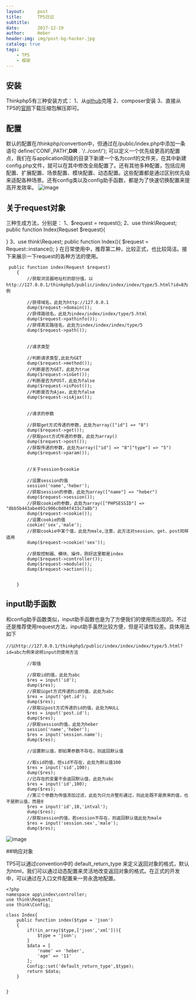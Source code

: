 ```yaml
---
layout:     post
title:      TP5日记
subtitle:   
date:       2017-12-19
author:     Heber
header-img: img/post-bg-hacker.jpg
catalog: true
tags:
    - TP5
    - 框架
---
```



## 安装
Thinkphp5有三种安装方式：
1、从[github](https://github.com/top-think/framework)克隆
2、composer安装
3、直接从TP5的[官网](http://www.thinkphp.cn)下载压缩包解压即可。

## 配置
默认的配置在/thinkphp/convertion中，但通过在/public/index.php中添加一条语句
define('CONF_PATH',__DIR__ . '/../conf/');
可以定义一个优先级更高的配置点，我们在与application同级的目录下新建一个名为conf的文件夹，在其中新建config.php文件，就可以在其中修改全局配置了。还有其他多种配置，包括应用配置、扩展配置、场景配置、模块配置、动态配置。这些配置都是通过区别优先级来适配各种场景。还有config类以及config助手函数，都是为了快速切换配置来提高开发效率。
![image](http://i1.bvimg.com/624164/727e2d43c8552969.png)

## 关于request对象
三种生成方法，分别是：
1、$request = request();
2、use think\Request;
   public function Index(Requset $request){

}
3、use think\Request;
   public function Index(){
   		$request = Request::instance();
}
在日常使用中，推荐第二种，比较正式，也比较简洁。接下来展示一下request的各种方法的使用。
```objc
 public function index(Request $request)
    {
    	//获取浏览器地址栏的部分值，以http://127.0.0.1/thinkphp5/public/index/index/index/type/5.html?id=8为例

    	//获得域名，此处为http://127.0.0.1
    	dump($request->domain());
    	//获得路径名，此处为index/index/index/type/5.html
    	dump($request->pathinfo());
    	//获得真实路径名，此处为index/index/index/type/5
    	dump($request->path());


    	//请求类型

    	//判断请求类型,此处为GET
    	dump($request->method());
    	//判断是否为GET，此处为true
    	dump($request->isGet());
    	//判断是否为POST，此处为false
    	dump($request->isPost());
    	//判断是否为Ajax，此处为false
    	dump($request->isAjax());


    	//请求的参数

    	//获取get方式传递的参数，此处为array(["id"] => "8")
    	dump($request->get());
    	//获取post方式传递的参数，此处为array()
    	dump($request->post());
    	//获取传递的参数，此处为array(["id"] => "8"["type"] => "5")
    	dump($request->param());


    	//关于session与cookie

    	//设置session的值
    	session('name','heber');
    	//获取session的参数，此处为array(["name"] => "heber")
    	dump($request->session());
    	//获取cookie的参数，此处为array(["PHPSESSID"] => "8bb5b443abe491c906c0d04f433c7a8b")
    	dump($request->cookie());
    	//设置cookie的值
    	cookie('sex','male');
    	//获取cookie中某个值，此处为male,注意，此方法对session、get、post同样适用
    	dump($request->cookie('sex'));

    	//获取控制器、模块、操作，刚好这里都是index
    	dump($request->controller());
    	dump($request->module());
    	dump($request->action());


    }
```

## input助手函数

和config助手函数类似，input助手函数也是为了方便我们的使用而出现的。不过还是推荐使用request方法，input助手虽然比较方便，但是可读性较差。具体用法如下
```objc
//以http://127.0.0.1/thinkphp5/public/index/index/index/type/5.html?id=abc为例来说明input的使用方法

    	//取值

    	//获取id的值，此处为abc
    	$res = input('id');
    	dump($res);
    	//获取以get方式传递的id的值，此处为abc
    	$res = input('get.id');
    	dump($res);
    	//获取以post方式传递的id的值，此处为NULL
    	$res = input('post.id');
    	dump($res);
    	//获取session的值，此处为heber
    	session('name','heber');
    	$res = input('session.name');
    	dump($res);

    	//设置默认值，即如果参数不存在，则返回默认值

    	//取sid的值，但sid不存在，此处为默认值100
    	$res = input('sid',100);
    	dump($res);
    	//已存在的变量不会返回默认值，此处为abc
    	$res = input('id',100);
    	dump($res);
    	//第三个参数为传值添加过滤，此处为只允许整形通过，则此处既不是原来的值，也不是默认值，而是0
    	$res = input('id',10,'intval');
    	dump($res);
    	//获取session的值，若session不存在，则返回默认值此处为male
    	$res = input('session.sex','male');
    	dump($res);
```
![image](http://i2.bvimg.com/624164/7a75792f0f4cb5e9.png)

##响应对象

TP5可以通过convention中的 default_return_type 来定义返回对象的格式，默认为html，我们可以通过动态配置来灵活地改变返回对象的格式。在正式的开发中，可以通过在入口文件配置来一劳永逸地配置。
```objc
<?php
namespace app\index\controller;
use think\Request;
use think\Config;

class Index{
    public function index($type = 'json')
    {
        if(!in_array($type,['json','xml'])){
            $type = 'json';
        }
        $data = [
            'name' => 'heber',
            'age' => '11'
        ];
        Config::set('default_return_type',$type);
        return $data;
    }

   
}

```

